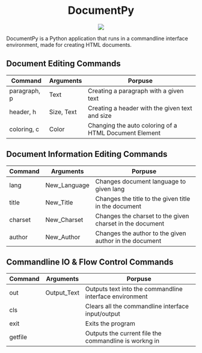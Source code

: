 <h1 align="center">DocumentPy</h1>

<p align="center">
  <image src="https://img.shields.io/badge/Implementation-Python%203.9-%2300A3E0?style=flat-square">
</p>


<p>DocumentPy is a Python application that runs in a commandline interface environment, made for creating HTML documents.</p>

## Document Editing Commands
| Command       | Arguments         | Porpuse                                                  |
| ------------- | ----------------- | -------------------------------------------------------- |
| paragraph, p  | Text              | Creating a paragraph with a given text                   |
| header, h     | Size, Text        | Creating a header with the given text and size           |
| coloring, c   | Color             | Changing the auto coloring of a HTML Document Element    |

## Document Information Editing Commands
| Command       | Arguments         | Porpuse                                                  |
| ------------- | ----------------- | -------------------------------------------------------- |
| lang          | New_Language      | Changes document language to given lang                  |
| title         | New_Title         | Changes the title to the given title in the document     |
| charset       | New_Charset       | Changes the charset to the given charset in the document |
| author        | New_Author        | Changes the author to the given author in the document   |

## Commandline IO & Flow Control Commands
| Command       | Arguments         | Porpuse                                                  |
| ------------- | ----------------- | -------------------------------------------------------- |
| out           | Output_Text       | Outputs text into the commandline interface environment  |
| cls           |                   | Clears all the commandline interface input/output        |
| exit          |                   | Exits the program                                        |
| getfile       |                   | Outputs the current file the commandline is workng in    |
